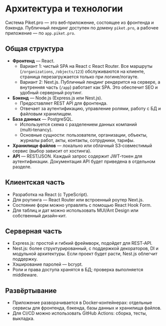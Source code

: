 # Архитектура и технологии

Система Piket.pro — это веб‑приложение, состоящее из фронтенда и бэкенда. Публичный лендинг доступен по домену `piket.pro`, а рабочее приложение — по `app.piket.pro`.

## Общая структура

- **Фронтенд** — React.
  - Вариант 1: чистый SPA на React с React Router. Все маршруты (`/organizations`, `/objects/123`) обслуживаются на клиенте, страница перезагружается только при логине/логауте.
  - Вариант 2: Next.js. Публичный лендинг рендерится на сервере, а внутренняя часть (`/app`) работает как SPA. Это обеспечит SEO и удобный серверный роутинг.
- **Бэкенд** — Node.js (Express.js или Nest.js).
  - Предоставляет REST API для фронтенда.
  - Отвечает за аутентификацию, управление ролями, работу с БД и файловым хранилищем.
- **База данных** — PostgreSQL.
  - Используется схема с разделением данных компаний (multi‑tenancy).
  - Основные сущности: пользователи, организации, объекты, журналы работ, акты, контакты, сотрудники, тарифы.
- **Хранилище файлов** — локально или облачный S3‑совместимый сервис (выбор зависит от хостинга).  
- **API** — REST/JSON. Каждый запрос содержит JWT‑токен для аутентификации. Документация API будет приведена в отдельном разделе.

## Клиентская часть

- Разработка на React (с TypeScript).
- Для роутинга — React Router или встроенный роутер Next.js.
- Состояние форм можно управлять с помощью React Hook Form.
- Для таблиц и дат можно использовать MUI/Ant Design или собственный дизайн‑кит.

## Серверная часть

- Express.js: простой и гибкий фреймворк, подойдет для REST‑API.
- Nest.js: более структурированный, с поддержкой декораторов, DI и модульной архитектуры. Если проект будет расти, Nest.js облегчит поддержку.
- Хэширование паролей — bcrypt.
- Роли и права доступа хранятся в БД; проверка выполняется middleware.

## Развёртывание

- Приложение разворачивается в Docker‑контейнерах: отдельные сервисы для фронтенда, бэкенда, базы данных и хранилища файлов.
- Для CI/CD можно использовать GitHub Actions: сборка, тесты, выкладка.

